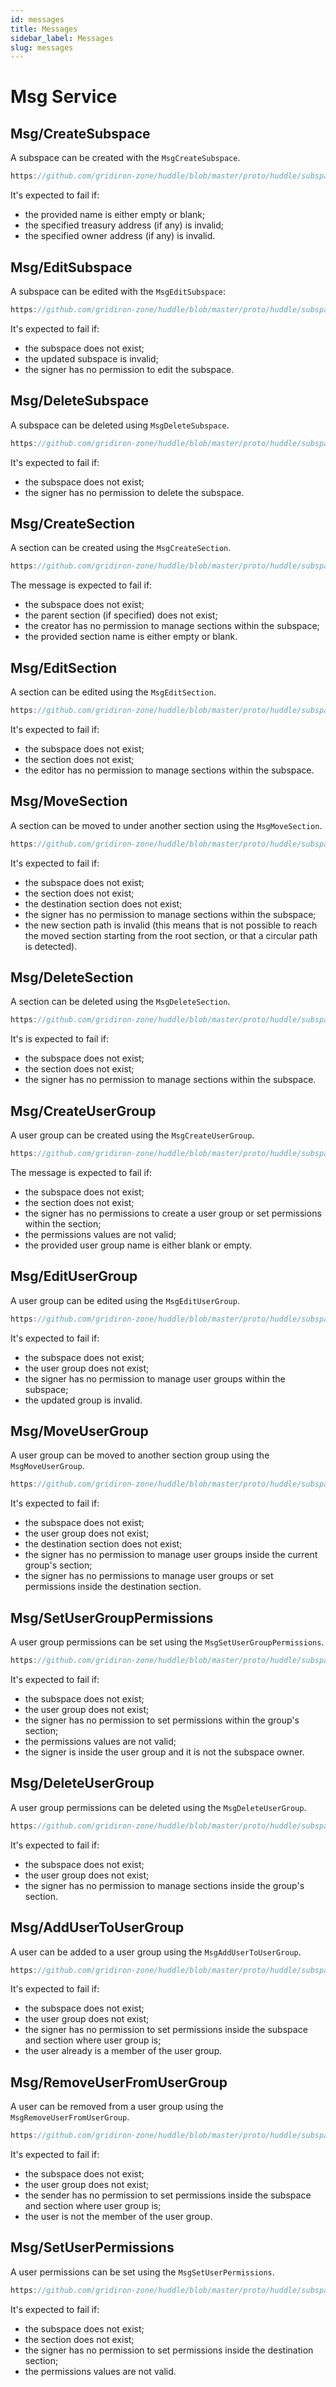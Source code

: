 ```yaml
---
id: messages
title: Messages
sidebar_label: Messages
slug: messages
---
```


# Msg Service

## Msg/CreateSubspace
A subspace can be created with the `MsgCreateSubspace`.

```js reference
https://github.com/gridiron-zone/huddle/blob/master/proto/huddle/subspaces/v3/msgs.proto#L65-L75 
```

It's expected to fail if:
* the provided name is either empty or blank;
* the specified treasury address (if any) is invalid;
* the specified owner address (if any) is invalid.

## Msg/EditSubspace
A subspace can be edited with the `MsgEditSubspace`:

```js reference
https://github.com/gridiron-zone/huddle/blob/master/proto/huddle/subspaces/v3/msgs.proto#L85-L100 
```

It's expected to fail if:
* the subspace does not exist;
* the updated subspace is invalid;
* the signer has no permission to edit the subspace.

## Msg/DeleteSubspace
A subspace can be deleted using `MsgDeleteSubspace`.

```js reference
https://github.com/gridiron-zone/huddle/blob/master/proto/huddle/subspaces/v3/msgs.proto#L105-L115 
```

It's expected to fail if:
* the subspace does not exist;
* the signer has no permission to delete the subspace.

## Msg/CreateSection
A section can be created using the `MsgCreateSection`.

```js reference
https://github.com/gridiron-zone/huddle/blob/master/proto/huddle/subspaces/v3/msgs.proto#L122-L145 
```

The message is expected to fail if:
* the subspace does not exist;
* the parent section (if specified) does not exist;
* the creator has no permission to manage sections within the subspace;
* the provided section name is either empty or blank.

## Msg/EditSection
A section can be edited using the `MsgEditSection`.

```js reference
https://github.com/gridiron-zone/huddle/blob/master/proto/huddle/subspaces/v3/msgs.proto#L156-L179 
```

It's expected to fail if:
* the subspace does not exist;
* the section does not exist;
* the editor has no permission to manage sections within the subspace.

## Msg/MoveSection
A section can be moved to under another section using the `MsgMoveSection`.

```js reference
https://github.com/gridiron-zone/huddle/blob/master/proto/huddle/subspaces/v3/msgs.proto#L184-L207 
```

It's expected to fail if:
* the subspace does not exist;
* the section does not exist;
* the destination section does not exist;
* the signer has no permission to manage sections within the subspace;
* the new section path is invalid (this means that is not possible to reach the moved section starting from the root section, or that a circular path is detected).

## Msg/DeleteSection
A section can be deleted using the `MsgDeleteSection`.

```js reference
https://github.com/gridiron-zone/huddle/blob/master/proto/huddle/subspaces/v3/msgs.proto#L212-L228 
```

It's is expected to fail if:
* the subspace does not exist;
* the section does not exist;
* the signer has no permission to manage sections within the subspace.

## Msg/CreateUserGroup
A user group can be created using the `MsgCreateUserGroup`.

```js reference
https://github.com/gridiron-zone/huddle/blob/master/proto/huddle/subspaces/v3/msgs.proto#L235-L265 
```

The message is expected to fail if:
* the subspace does not exist;
* the section does not exist;
* the signer has no permissions to create a user group or set permissions within the section;
* the permissions values are not valid;
* the provided user group name is either blank or empty.

## Msg/EditUserGroup
A user group can be edited using the `MsgEditUserGroup`.

```js reference
https://github.com/gridiron-zone/huddle/blob/master/proto/huddle/subspaces/v3/msgs.proto#L271-L293
```

It's expected to fail if:
* the subspace does not exist;
* the user group does not exist;
* the signer has no permission to manage user groups within the subspace;
* the updated group is invalid.

## Msg/MoveUserGroup
A user group can be moved to another section group using the `MsgMoveUserGroup`.

```js reference
https://github.com/gridiron-zone/huddle/blob/master/proto/huddle/subspaces/v3/msgs.proto#L298-L321
```

It's expected to fail if:
* the subspace does not exist;
* the user group does not exist;
* the destination section does not exist;
* the signer has no permission to manage user groups inside the current group's section;
* the signer has no permissions to manage user groups or set permissions inside the destination section.

## Msg/SetUserGroupPermissions
A user group permissions can be set using the `MsgSetUserGroupPermissions`.

```js reference
https://github.com/gridiron-zone/huddle/blob/master/proto/huddle/subspaces/v3/msgs.proto#L326-L347
```

It's expected to fail if:
* the subspace does not exist;
* the user group does not exist;
* the signer has no permission to set permissions within the group's section;
* the permissions values are not valid;
* the signer is inside the user group and it is not the subspace owner.

## Msg/DeleteUserGroup
A user group permissions can be deleted using the `MsgDeleteUserGroup`.

```js reference
https://github.com/gridiron-zone/huddle/blob/master/proto/huddle/subspaces/v3/msgs.proto#L353-L369
```

It's expected to fail if:
* the subspace does not exist;
* the user group does not exist;
* the signer has no permission to manage sections inside the group's section.

## Msg/AddUserToUserGroup
A user can be added to a user group using the `MsgAddUserToUserGroup`.

```js reference
https://github.com/gridiron-zone/huddle/blob/master/proto/huddle/subspaces/v3/msgs.proto#L376-L396
```

It's expected to fail if:
* the subspace does not exist;
* the user group does not exist;
* the signer has no permission to set permissions inside the subspace and section where user group is;
* the user already is a member of the user group.

## Msg/RemoveUserFromUserGroup
A user can be removed from a user group using the `MsgRemoveUserFromUserGroup`.

```js reference
https://github.com/gridiron-zone/huddle/blob/master/proto/huddle/subspaces/v3/msgs.proto#L402-L422
```

It's expected to fail if:
* the subspace does not exist;
* the user group does not exist;
* the sender has no permission to set permissions inside the subspace and section where user group is;
* the user is not the member of the user group.

## Msg/SetUserPermissions
A user permissions can be set using the `MsgSetUserPermissions`.

```js reference
https://github.com/gridiron-zone/huddle/blob/master/proto/huddle/subspaces/v3/msgs.proto#L430-L454
```

It's expected to fail if:
* the subspace does not exist;
* the section does not exist;
* the signer has no permission to set permissions inside the destination section;
* the permissions values are not valid.